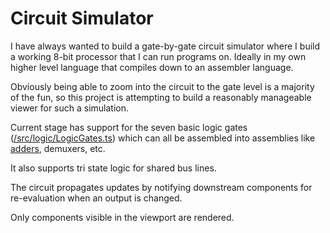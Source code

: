 # Circuit Simulator

I have always wanted to build a gate-by-gate circuit simulator where I build a working 8-bit processor that I can run programs on. Ideally in my own higher level language that compiles down to an assembler language.

Obviously being able to zoom into the circuit to the gate level is a majority of the fun, so this project is attempting to build a reasonably manageable viewer for such a simulation.

Current stage has support for the seven basic logic gates ([/src/logic/LogicGates.ts](https://github.com/jalnas/cpu/blob/master/src/logic/LogicGates.ts))
which can all be assembled into assemblies like [adders](https://github.com/jalnas/cpu/blob/master/src/logic/circuits/HalfAdder.ts), demuxers, etc.

It also supports tri state logic for shared bus lines.

The circuit propagates updates by notifying downstream components for re-evaluation when an output is changed.

Only components visible in the viewport are rendered.

